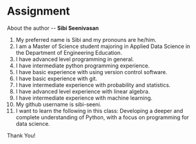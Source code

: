 # Assignment

About the author -- **Sibi Seenivasan**

1. My preferred name is Sibi and my pronouns are he/him.
2. I am a Master of Science student majoring in Applied Data Science in the Department of Engineering Education.
3. I have advanced level programming in general.
4. I have intermediate python programming experience.
5. I have basic experience with using version control software.
6. I have basic experience with git.
7. I have intermediate experience with probability and statistics.
8. I have advanced level experience with linear algebra.
9. I have intermediate experience with machine learning.
10. My github username is sibi-seeni.
11. I want to learn the following in this class: Developing a deeper and complete understanding of Python, with a focus on programming for data science.

Thank You!
